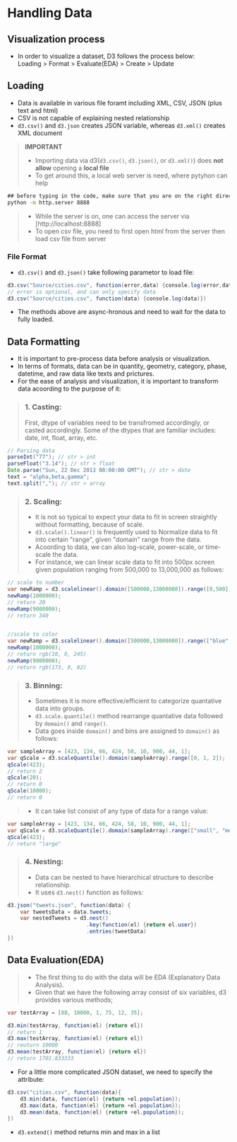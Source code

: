 # Handling Data


## Visualization process
- In order to visualize a dataset, D3 follows the process below:  
	Loading > Format > Evaluate(EDA) > Create > Update


## Loading
- Data is available in various file foramt including XML, CSV, JSON (plus text and html)
- CSV is not capable of explaining nested relationship
- `d3.csv()` and `d3.json` creates JSON variable, whereas `d3.xml()` creates XML document
> **IMPORTANT**
>- Importing data via d3(`d3.csv()`, `d3.json()`, or `d3.xml()`) does **not allow** opening a **local file**
>- To get around this, a local web server is need, where pytyhon can help
```cmd
## before typing in the code, make sure that you are on the right directory
python -m http.server 8888
```
>- While the server is on, one can access the server via [http://localhost:8888]
>- To open csv file, you need to first open html from the server then load csv file from server


### File Format  
- `d3.csv()` and `d3.json()` take following parametor to load file:
```java
d3.csv("Source/cities.csv", function(error,data) {console.log(error,data)})
// error is optional, and can only specify data
d3.csv("Source/cities.csv", function(data) {console.log(data)})
```
- The methods above are async-hronous and need to wait for the data to fully loaded.


## Data Formatting
- It is important to pre-process data before analysis or visualization.
- In terms of formats, data can be in quantity, geometry, category, phase, datetime, and raw data like texts and prictures.
- For the ease of analysis and visualization, it is important to transform data acoording to the purpose of it:

> ### 1. Casting: 
> First, dtype of variables need to be transfromed accordingly, or casted accordingly.
> Some of the dtypes that are familiar includes: date, int, float, array, etc.
```java
// Parsing data
parseInt("77"); // str > int
parseFloat("3.14"); // str > float
Date.parse("Sun, 22 Dec 2013 08:00:00 GMT"); // str > date
text = "alpha,beta,gamma";
text.split(","); // str > array
```
> ### 2. Scaling:
>- It is not so typical to expect your data to fit in screen straightly without formatting, because of scale.
>- `d3.scale().linear()` is frequently used to Normalize data to fit into certain "range", given "domain" range from the data.
>- Acoording to data, we can also log-scale, power-scale, or time-scale the data.
>- For instance, we can linear scale data to fit into 500px screen given population ranging from 500,000 to 13,000,000 as follows:
```java
// scale to number
var newRamp = d3.scalelinear().domain([500000,13000000]).range([0,500]);
newRamp(1000000);
// return 20
newRamp(9000000);
// return 340


//scale to color
var newRamp = d3.scalelinear().domain([500000,13000000]).range(["blue", "red"]);
newRamp(1000000);
// return rgb(10, 0, 245)
newRamp(9000000);
// return rgb(173, 0, 82)
```

>### 3. Binning:
>- Sometimes it is more effective/efficient to categorize quantative data into groups.
>- `d3.scale.quantile()` method rearrange quantative data followed by `domain()` and `range()`.
>- Data goes inside `domain()` and bins are assigned to `domain()` as follows:
```java
var sampleArray = [423, 134, 66, 424, 58, 10, 900, 44, 1];
var qScale = d3.scaleQuantile().domain(sampleArray).range([0, 1, 2]);
qScale(423);
// return 2
qScale(20);
// return 0
qScale(10000);
// return 0
``` 
>- It can take list consist of any type of data for a range value:
```java
var sampleArray = [423, 134, 66, 424, 58, 10, 900, 44, 1];
var qScale = d3.scaleQuantile().domain(sampleArray).range(["small", "medium", "large"]);
qScale(423);
// return "large"
```

>### 4. Nesting:
>- Data can be nested to have hierarchical structure to describe relationship.
>- It uses `d3.nest()` function as follows:
```java
d3.json("tweets.json", function(data) {
	var tweetsData = data.tweets;
	var nestedTweets = d3.nest()
	                     .key(function(el) {return el.user})
	                     .entries(tweetData)
})
```


## Data Evaluation(EDA)
>- The first thing to do with the data will be EDA (Explanatory Data Analysis).
>- Given that we have the following array consist of six variables, d3 provides various methods;
```java
var testArray = [88, 10000, 1, 75, 12, 35];

d3.min(testArray, function(el) {return el})
// return 1
d3.max(testArray, function(el) {return el})
// reuturn 10000
d3.mean(testArray, function(el) {return el})
// return 1701.833333
```
- For a little more complicated JSON dataset, we need to specify the attribute:
```java
d3.csv("cities.csv", function(data){
	d3.min(data, function(el) {return +el.population});
	d3.max(data, function(el) {return +el.population});
	d3.mean(data, function(el) {return +el.population});
})
```
- `d3.extend()` method returns min and max in a list